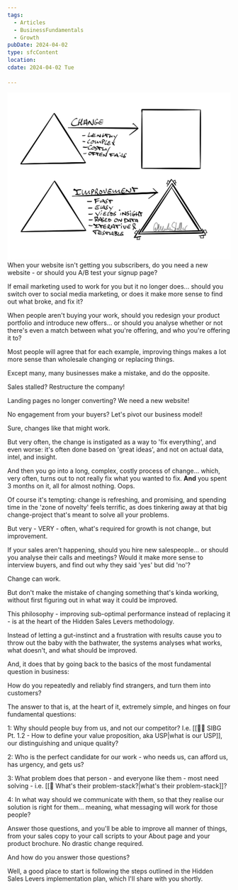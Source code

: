 ```yaml
---
tags:
  - Articles
  - BusinessFundamentals
  - Growth
pubDate: 2024-04-02
type: sfcContent
location: 
cdate: 2024-04-02 Tue

---
```



![](Media/SalesFlowCoach.app_Change-vs-improve_MartinStellar.jpg)
When your website isn't getting you subscribers, do you need a new website - or should you A/B test your signup page?

If email marketing used to work for you but it no longer does... should you switch over to social media marketing, or does it make more sense to find out what broke, and fix it?

When people aren't buying your work, should you redesign your product portfolio and introduce new offers... or should you analyse whether or not there's even a match between what you're offering, and who you're offering it to?

Most people will agree that for each example, improving things makes a lot more sense than wholesale changing or replacing things.

Except many, many businesses make a mistake, and do the opposite.

Sales stalled? Restructure the company!

Landing pages no longer converting? We need a new website!

No engagement from your buyers? Let's pivot our business model!

Sure, changes like that might work.

But very often, the change is instigated as a way to 'fix everything', and even worse: it's often done based on 'great ideas', and not on actual data, intel, and insight.

And then you go into a long, complex, costly process of change... which, very often, turns out to not really fix what you wanted to fix. **And** you spent 3 months on it, all for almost nothing. Oops.

Of course it's tempting: change is refreshing, and promising, and spending time in the 'zone of novelty' feels terrific, as does tinkering away at that big change-project that's meant to solve all your problems.

But very - VERY - often, what's required for growth is not change, but improvement.

If your sales aren't happening, should you hire new salespeople... or should you analyse their calls and meetings? Would it make more sense to interview buyers, and find out why they said 'yes' but did 'no'?

Change can work.

But don't make the mistake of changing something that's kinda working, without first figuring out in what way it could be improved.

This philosophy - improving sub-optimal performance instead of replacing it - is at the heart of the Hidden Sales Levers methodology.

Instead of letting a gut-instinct and a frustration with results cause you to throw out the baby with the bathwater, the systems analyses what works, what doesn't, and what should be improved.

And, it does that by going back to the basics of the most fundamental question in business:

How do you repeatedly and reliably find strangers, and turn them into customers?

The answer to that is, at the heart of it, extremely simple, and hinges on four fundamental questions:

1: Why should people buy from us, and not our competitor? I.e. [[👨‍🎓 SIBG Pt. 1.2 - How to define your value proposition, aka USP|what is our USP]], our distinguishing and unique quality?

2: Who is the perfect candidate for our work - who needs us, can afford us, has urgency, and gets us?

3: What problem does that person - and everyone like them - most need solving - i.e. [[📄 What's their problem-stack?|what's their problem-stack]]?

4: In what way should we communicate with them, so that they realise our solution is right for them... meaning, what messaging will work for those people?

Answer those questions, and you'll be able to improve all manner of things, from your sales copy to your call scripts to your About page and your product brochure. No drastic change required.

And how do you answer those questions?

Well, a good place to start is following the steps outlined in the Hidden Sales Levers implementation plan, which I'll share with you shortly.
